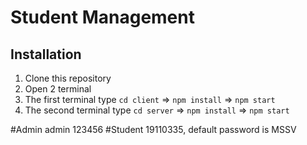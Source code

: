 # Student Management

## Installation
1. Clone this repository
2. Open 2 terminal
3. The first terminal type ``cd client`` => ``npm install`` => ``npm start``
4. The second terminal type ``cd server`` => ``npm install`` => ``npm start``


#Admin admin 123456
#Student 19110335, default password is MSSV
